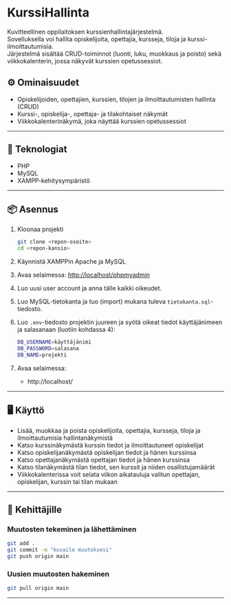 # KurssiHallinta

Kuvitteellinen oppilaitoksen kurssienhallintajärjestelmä.  
Sovelluksella voi hallita opiskelijoita, opettajia, kursseja, tiloja ja kurssi-ilmoittautumisia.  
Järjestelmä sisältää CRUD-toiminnot (luonti, luku, muokkaus ja poisto) sekä viikkokalenterin, jossa näkyvät kurssien opetussessiot.

## ⚙️ Ominaisuudet

- Opiskelijoiden, opettajien, kurssien, tilojen ja ilmoittautumisten hallinta (CRUD)
- Kurssi-, opiskelija-, opettaja- ja tilakohtaiset näkymät
- Viikkokalenterinäkymä, joka näyttää kurssien opetussessiot

---

## 🧱 Teknologiat

- PHP
- MySQL
- XAMPP-kehitysympäristö

---

## 📦 Asennus

1. Kloonaa projekti

   ```bash
   git clone <repon-osoite>
   cd <repon-kansio>
   ```

2. Käynnistä XAMPPin Apache ja MySQL

3. Avaa selaimessa:
    [http://localhost/phpmyadmin](http://localhost/phpmyadmin)

4. Luo uusi user account ja anna tälle kaikki oikeudet.

5. Luo MySQL-tietokanta ja tuo (import) mukana tuleva `tietokanta.sql`-tiedosto.

6. Luo `.env`-tiedosto projektin juureen ja syötä oikeat tiedot käyttäjänimeen ja salasanaan (luotiin kohdassa 4):

   ```bash
   DB_USERNAME=käyttäjänimi
   DB_PASSWORD=salasana
   DB_NAME=projekti
   ```

7. Avaa selaimessa:  
   - http://localhost/<repon-kansio>

---

## 🖥️ Käyttö

- Lisää, muokkaa ja poista opiskelijoita, opettajia, kursseja, tiloja ja ilmoittautumisia hallintanäkymistä
- Katso kurssinäkymästä kurssin tiedot ja ilmoittautuneet opiskelijat
- Katso opiskelijanäkymästä opiskelijan tiedot ja hänen kurssinsa
- Katso opettajanäkymästä opettajan tiedot ja hänen kurssinsa
- Katso tilanäkymästä tilan tiedot, sen kurssit ja niiden osallistujamäärät
- Viikkokalenterissa voit selata viikon aikatauluja valitun opettajan, opiskelijan, kurssin tai tilan mukaan

---

## 📌 Kehittäjille

### Muutosten tekeminen ja lähettäminen

```bash
git add .
git commit -m "kuvaile muutoksesi"
git push origin main
```

### Uusien muutosten hakeminen

```bash
git pull origin main
```

---
